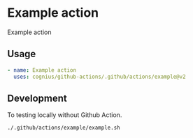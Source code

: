 # Example action

Example action

## Usage

```yaml
- name: Example action
  uses: cognius/github-actions/.github/actions/example@v2
```

## Development

To testing locally without Github Action.

```bash
./.github/actions/example/example.sh
```
